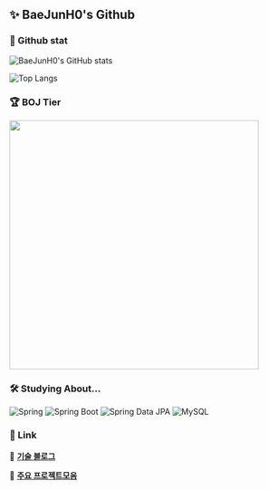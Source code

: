 ## ✨ BaeJunH0's Github

### 💎 Github stat
![BaeJunH0's GitHub stats](https://github-readme-stats.vercel.app/api?username=BaeJunH0&show_icons=true&theme=radical&card_width=400)

![Top Langs](https://github-readme-stats.vercel.app/api/top-langs/?username=BaeJunH0&layout=compact&theme=tokyonight&card_width=440)

### 🏆 BOJ Tier
<a href="https://solved.ac/bjh4498/">
  <img src="http://mazassumnida.wtf/api/v2/generate_badge?boj=bjh4498" width="440" />
</a>

### 🛠 Studying About...
![Spring](https://img.shields.io/badge/Spring-6DB33F?style=flat-square&logo=spring&logoColor=white)
![Spring Boot](https://img.shields.io/badge/Spring%20Boot-6DB33F?style=flat-square&logo=springboot&logoColor=white)
![Spring Data JPA](https://img.shields.io/badge/Spring%20Data%20JPA-6DB33F?style=flat-square&logo=spring&logoColor=white)
![MySQL](https://img.shields.io/badge/MySQL-4479A1?style=flat-square&logo=mysql&logoColor=white)

### 📎 Link
📃 [**기술 블로그**](https://velog.io/@baejunh0/posts)

📗 [**주요 프로젝트모음**]()
